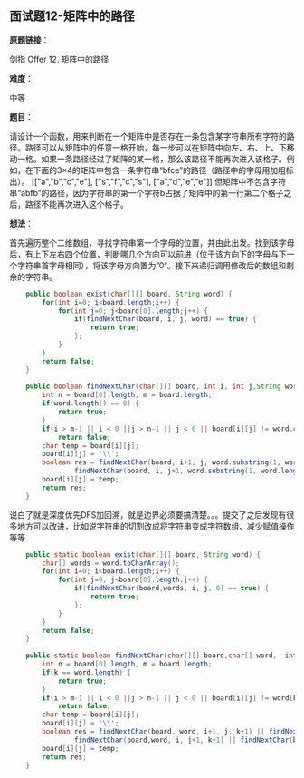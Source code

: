 ## 面试题12-矩阵中的路径

**原题链接**：

[剑指 Offer 12. 矩阵中的路径](https://leetcode-cn.com/problems/ju-zhen-zhong-de-lu-jing-lcof/)

**难度**：

中等

**题目**：

请设计一个函数，用来判断在一个矩阵中是否存在一条包含某字符串所有字符的路径。路径可以从矩阵中的任意一格开始，每一步可以在矩阵中向左、右、上、下移动一格。如果一条路径经过了矩阵的某一格，那么该路径不能再次进入该格子。例如，在下面的3×4的矩阵中包含一条字符串“bfce”的路径（路径中的字母用加粗标出）。
[["a","b","c","e"],
["s","f","c","s"],
["a","d","e","e"]]
但矩阵中不包含字符串“abfb”的路径，因为字符串的第一个字符b占据了矩阵中的第一行第二个格子之后，路径不能再次进入这个格子。

**想法**：

首先遍历整个二维数组，寻找字符串第一个字母的位置，并由此出发。找到该字母后，有上下左右四个位置，判断哪几个方向可以前进（位于该方向下的字母与下一个字符串首字母相同），将该字母方向置为”0“。接下来递归调用修改后的数组和剩余的字符串。

```java
	public boolean exist(char[][] board, String word) {
		for(int i=0; i<board.length;i++) {
			for(int j=0; j<board[0].length;j++) {
				if(findNextChar(board, i, j, word) == true) {
					return true;
				};
			}
		}
		return false;
    }
	
	public boolean findNextChar(char[][] board, int i, int j,String word) {
		int n = board[0].length, m = board.length;
		if(word.length() == 0) {
			return true;
		}
		if(i > m-1 || i < 0 ||j > n-1 || j < 0 || board[i][j] != word.charAt(0))
			return false;
		char temp = board[i][j];
		board[i][j] = '\\';
		boolean res = findNextChar(board, i+1, j, word.substring(1, word.length())) || findNextChar(board, i-1, j, word.substring(1, word.length())) || 
				findNextChar(board, i, j+1, word.substring(1, word.length())) || findNextChar(board, i, j-1, word.substring(1, word.length()));
		board[i][j] = temp;
		return res;
	}
```

说白了就是深度优先DFS加回溯，就是边界必须要搞清楚。。。提交了之后发现有很多地方可以改进，比如说字符串的切割改成将字符串变成字符数组、减少赋值操作等等

```java
	public static boolean exist(char[][] board, String word) {
		char[] words = word.toCharArray();
		for(int i=0; i<board.length;i++) {
			for(int j=0; j<board[0].length;j++) {
				if(findNextChar(board,words, i, j, 0) == true) {
					return true;
				};
			}
		}
		return false;
    }
	
	public static boolean findNextChar(char[][] board,char[] word,  int i, int j, int k) {
		int n = board[0].length, m = board.length;
		if(k == word.length) {
			return true;
		}
		if(i > m-1 || i < 0 ||j > n-1 || j < 0 || board[i][j] != word[k])
			return false;
		char temp = board[i][j];
		board[i][j] = '\\';
		boolean res = findNextChar(board, word, i+1, j, k+1) || findNextChar(board, word,i-1, j, k+1) || 
				findNextChar(board,word, i, j+1, k+1) || findNextChar(board, word,i, j-1, k+1);
		board[i][j] = temp;
		return res;
	}
```